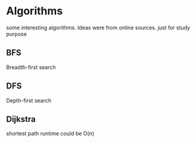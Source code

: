 # Algorithms
some interesting algorithms. Ideas were from online sources. just for study purpose
## BFS
Breadth-first search
## DFS
Depth-first search
## Dijkstra
shortest path runtime could be O(n)
